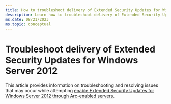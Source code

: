 ```yaml
---
title: How to troubleshoot delivery of Extended Security Updates for Windows Server 2012 through Azure Arc
description: Learn how to troubleshoot delivery of Extended Security Updates for Windows Server 2012 through Azure Arc.
ms.date: 08/21/2023
ms.topic: conceptual
---
```


# Troubleshoot delivery of Extended Security Updates for Windows Server 2012

This article provides information on troubleshooting and resolving issues that may occur while attempting [enable Extended Security Updates for Windows Server 2012 through Arc-enabled servers](deliver-extended-security-updates.md).


